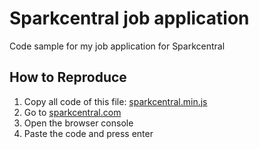 # Sparkcentral job application
Code sample for my job application for Sparkcentral

## How to Reproduce
1. Copy all code of this file:
[sparkcentral.min.js](https://raw.githubusercontent.com/dejakob/sparkcentral/master/dist/sparkcentral.min.js)
2. Go to [sparkcentral.com](http://sparkcentral.com)
3. Open the browser console
4. Paste the code and press enter
